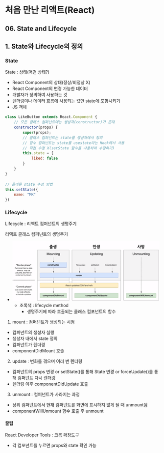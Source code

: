 # 처음 만난 리액트(React)
## 06. State and Lifecycle

## 1. State와 Lifecycle의 정의
### State 
State : 상태(어떤 상태?)
- React Component의 상태(정상/비정상 X)
- React Component의 변경 가능한 데이터
- 개발자가 정의하여 사용하는 것
- 렌더링이나 데이터 흐름에 사용되는 값만 state에 포함시키기
- JS 객체

```jsx
class LikeButton extends React.Component {
    // 모든 클래스 컴퍼넌트에는 생성자(constructor)가 존재
    constructor(props) {
        super(props);
        // 클래스 컴퍼넌트는 state를 생성자에서 정의
        // 함수 컴퍼넌트는 state를 usestate라는 Hook에서 사용
        // 직접 수정 X(setState 함수를 사용하여 수정하기)
        this.state = {
            liked: false
        }
    }
}

// 올바른 state 수정 방법
this.setState({
    name: "MK"
})
```

### Lifecycle
Lifecycle : 리액트 컴퍼넌트의 생명주기

리액트 클래스 컴퍼넌트의 생명주기
- ![Alt text](<images/6. State and Lifecycle/1 - 리액트 클래스 컴퍼넌트의 생명주기.PNG>)
    - 초록색 : lifecycle method
        - 생명주기에 따라 호출되는 클래스 컴포넌트의 함수
1. mount : 컴퍼넌트가 생성되는 시점
- 컴퍼넌트의 생성자 실행
- 생성자 내에서 state 정의
- 컴퍼넌트가 렌더링
- componentDidMount 호출
2. update : 변화를 겪으며 여러 번 렌더링
- 컴퍼넌트의 props 변경 or setState()를 통해 State 변경 or forceUpdate()를 통해 컴퍼넌트 다시 렌더링
- 렌더링 이후 componentDidUpdate 호출
3. unmount : 컴퍼넌트가 사라지는 과정
- 상위 컴퍼넌트에서 현재 컴퍼넌트를 화면에 표시하지 않게 될 때 unmount됨
- componentWillUnmount 함수 호출 후 unmount


#### 꿀팁
React Developer Tools : 크롬 확장도구
- 각 컴포넌트를 누르면 props와 state 확인 가능